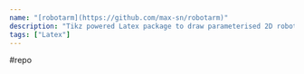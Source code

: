 ```yaml
---
name: "[robotarm](https://github.com/max-sn/robotarm)"
description: "Tikz powered Latex package to draw parameterised 2D robot arms."
tags: ["Latex"]
---
```

#repo